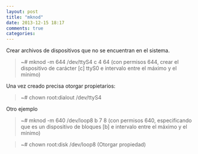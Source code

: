 ```yaml
---
layout: post
title: "mknod"
date: 2013-12-15 18:17
comments: true
categories: 
---
```

Crear archivos de dispositivos que no se encuentran en el sistema.

>~# mknod -m 644  /dev/ttyS4 c 4 64 (con permisos 644, crear el dispositivo de carácter [c] ttyS0 e intervalo entre el máximo y el mínimo)

Una vez creado precisa otorgar propietarios:

>~# chown root:dialout /dev/ttyS4

Otro ejemplo

>~# mknod -m 640 /dev/loop8 b 7 8 (con permisos 640, especificando que es un dispositivo de bloques [b] e intervalo entre el máximo y el mínimo)

>~# chown root:disk /dev/loop8 (Otorgar propiedad)

